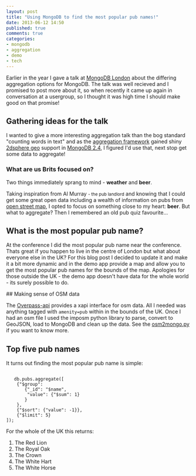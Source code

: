 ```yaml
---
layout: post
title: "Using MongoDB to find the most popular pub names!"
date: 2013-06-12 14:50
published: true
comments: true
categories:
- mongodb
- aggregation
- demo
- tech
---
```


Earlier in the year I gave a talk at [MongoDB London](http://www.10gen.com/events/mongodb-london-2013)
about the differing aggregation options for MongoDB.  The talk was well recieved
and I promised to post more about it, so when recently it came up again in
conversation at a usergroup, so I thought it was high time I should make good
on that promise!

## Gathering ideas for the talk

I wanted to give a more interesting aggregation talk than the bog standard "counting
words in text" and as the [aggregation framework](http://docs.mongodb.org/manual/core/aggregation/) gained shiny [2dsphere geo](http://docs.mongodb.org/manual/core/2dsphere/) support in
[MongoDB 2.4](http://docs.mongodb.org/manual/release-notes/2.4/#new-geospatial-indexes-with-geojson-and-improved-spherical-geometry), I figured I'd use that, next stop get some data to aggregate!

### What are us Brits focused on?

Two things immediately sprang to mind - **weather** and **beer**.
<!--more-->
Taking inspiration from Al Murray <small>- the pub landlord</small> and
knowing that I could get some great open data including a wealth of information
on pubs from [open street map](http://www.openstreetmap.org/), I opted to focus
on something close to my heart: **beer**.  But what to aggregate?
Then I remembered an old pub quiz favourite...

## What is the most popular pub name?

At the conference I did the most popular pub name near the conference.  Thats
great if you happen to live in the centre of London but what about everyone else
in the UK? For this blog post I decided to update it and make it a bit more
dynamic and in the demo app provide a map and allow you to get the most popular
pub names for the bounds of the map.  Apologies for those outside the UK - the
demo app doesn't have data for the whole world - its surely possible to do.

## Making sense of OSM data

The [Overpass-api](http://www.overpass-api.de) provides a xapi interface for
osm data.  All I needed was anything tagged with `amenity=pub` within in the
bounds of the UK.  Once I had an osm file I used the imposm python library to
parse, convert to GeoJSON, load to MongoDB and clean up the data.  See the
[osm2mongo.py](https://github.com/rozza/pubnames) if you want to know more.

## Top five pub names

It turns out finding the most popular pub name is simple:

<pre><code>
   db.pubs.aggregate([
    {"$group":
       {"_id": "$name",
        "value": {"$sum": 1}
       }
    },
    {"$sort": {"value": -1}},
    {"$limit": 5}
]);
</code></pre>

For the whole of the UK this returns:

1. The Red Lion
2. The Royal Oak
3. The Crown
4. The White Hart
5. The White Horse


